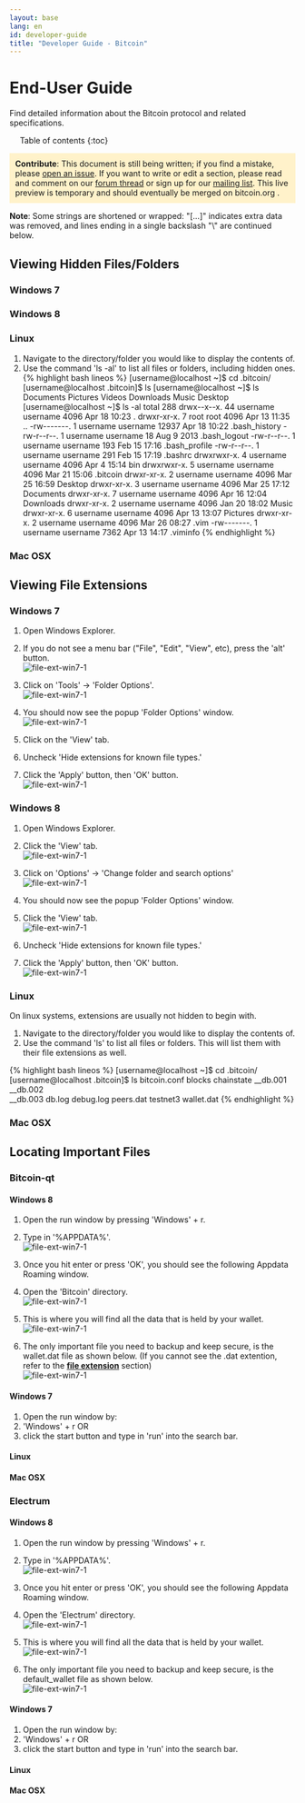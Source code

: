 ```yaml
---
layout: base
lang: en
id: developer-guide
title: "Developer Guide - Bitcoin"
---
```


[transaction malleability]: #term-transaction-malleability

# End-User Guide

<p class="summary">Find detailed information about the Bitcoin protocol and related specifications.</p>

<div markdown="1" id="toc" class="toc"><div markdown="1">

* Table of contents
{:toc}

</div></div>


<!--#md#<div markdown="1" class="toccontent">#md#-->

<p style="padding:10px;background-color:rgb(255, 242, 202);"><b>Contribute</b>: This document is still being written; if you find a mistake, please
<a href="https://github.com/saivann/bitcoin.org/issues">open an issue</a>. If you want to write or edit a section, please read and comment on our <a href="https://bitcointalk.org/index.php?topic=511876">forum thread</a> or sign up for our <a href="https://groups.google.com/forum/?hl=en#!forum/bitcoin-documentation">mailing list</a>. This live preview is temporary and should eventually be merged on bitcoin.org .</p>

**Note**: Some strings are shortened or wrapped: "[...]" indicates extra data was removed, and lines ending in a single backslash "\\" are continued below.


## Viewing Hidden Files/Folders

### Windows 7

### Windows 8

### Linux
1. Navigate to the directory/folder you would like to display the contents of.
2. Use the command 'ls -al' to list all files or folders, including hidden ones.  
{% highlight bash lineos %}
[username@localhost ~]$ cd .bitcoin/
[username@localhost .bitcoin]$ ls
[username@localhost ~]$ ls
Documents    Pictures    Videos    Downloads  Music    Desktop                
[username@localhost ~]$ ls -al
total 288
drwx--x--x. 44 username username  4096 Apr 18 10:23 .
drwxr-xr-x.  7 root      root       4096 Apr 13 11:35 ..
-rw-------.  1 username username 12937 Apr 18 10:22 .bash_history
-rw-r--r--.  1 username username    18 Aug  9  2013 .bash_logout
-rw-r--r--.  1 username username   193 Feb 15 17:16 .bash_profile
-rw-r--r--.  1 username username   291 Feb 15 17:19 .bashrc
drwxrwxr-x.  4 username username  4096 Apr  4 15:14 bin
drwxrwxr-x.  5 username username  4096 Mar 21 15:06 .bitcoin
drwxr-xr-x.  2 username username  4096 Mar 25 16:59 Desktop
drwxr-xr-x.  3 username username  4096 Mar 25 17:12 Documents
drwxr-xr-x.  7 username username  4096 Apr 16 12:04 Downloads
drwxr-xr-x.  2 username username  4096 Jan 20 18:02 Music
drwxr-xr-x.  6 username username  4096 Apr 13 13:07 Pictures
drwxr-xr-x.  2 username username  4096 Mar 26 08:27 .vim
-rw-------.  1 username username  7362 Apr 13 14:17 .viminfo
{% endhighlight %}


### Mac OSX

## Viewing File Extensions

### Windows 7
1. Open Windows Explorer.
2. If you do not see a menu bar ("File", "Edit", "View", etc), press the 'alt' button.  
![file-ext-win7-1](/img/end-user/file-extensions-win7/alt-menu-bar.png)  

3. Click on 'Tools' -> 'Folder Options'.  
![file-ext-win7-1](/img/end-user/file-extensions-win7/tools.png)

4. You should now see the popup 'Folder Options' window.  
![file-ext-win7-1](/img/end-user/file-extensions-win7/folder-options.png)

5. Click on the 'View' tab.
6. Uncheck 'Hide extensions for known file types.'
7. Click the 'Apply' button, then 'OK' button.  
![file-ext-win7-1](/img/end-user/file-extensions-win7/view-settings.png)

### Windows 8
1. Open Windows Explorer.
2. Click the 'View' tab.   
![file-ext-win7-1](/img/end-user/file-extensions-win8/view.png)  

3. Click on 'Options' -> 'Change folder and search options'  
![file-ext-win7-1](/img/end-user/file-extensions-win8/options.png)

4. You should now see the popup 'Folder Options' window.  
5. Click the 'View' tab.   
![file-ext-win7-1](/img/end-user/file-extensions-win8/folder-options.png)

6. Uncheck 'Hide extensions for known file types.'
7. Click the 'Apply' button, then 'OK' button.    
![file-ext-win7-1](/img/end-user/file-extensions-win8/unhide-extensions.png)


### Linux
On linux systems, extensions are usually not hidden to begin with.

1. Navigate to the directory/folder you would like to display the contents of.
2. Use the command 'ls' to list all files or folders.  This will list them with their file extensions as well.

{% highlight bash lineos %}
[username@localhost ~]$ cd .bitcoin/
[username@localhost .bitcoin]$ ls
bitcoin.conf  blocks  chainstate  __db.001  __db.002  
__db.003  db.log  debug.log  peers.dat  testnet3  wallet.dat
{% endhighlight %}


### Mac OSX


## Locating Important Files 

### Bitcoin-qt  

#### Windows 8
1. Open the run window by pressing 'Windows' + r.
2. Type in '%APPDATA%'.  
![file-ext-win7-1](/img/end-user/bitcoin-qt-win8/run-window.png)

3. Once you hit enter or press 'OK', you should see the following Appdata Roaming window.  
4. Open the 'Bitcoin' directory.  
![file-ext-win7-1](/img/end-user/bitcoin-qt-win8/appdata.png)

5.  This is where you will find all the data that is held by your wallet.  
![file-ext-win7-1](/img/end-user/bitcoin-qt-win8/bitcoin.png)

6.  The only important file you need to backup and keep secure, is the wallet.dat file as shown below.  (If you cannot see the .dat extention, refer to the __[file extension][view-file-extentions]__ section)  
![file-ext-win7-1](/img/end-user/bitcoin-qt-win8/wallet.png)

#### Windows 7
1. Open the run window by:
 1. 'Windows' + r   OR
 2.  click the start button and type in 'run' into the search bar.

#### Linux

#### Mac OSX

### Electrum

#### Windows 8
1. Open the run window by pressing 'Windows' + r.
2. Type in '%APPDATA%'.  
![file-ext-win7-1](/img/end-user/electrum-win8/run-window.png)

3. Once you hit enter or press 'OK', you should see the following Appdata Roaming window.  
4. Open the 'Electrum' directory.  
![file-ext-win7-1](/img/end-user/electrum-win8/appdata-window.png)

5.  This is where you will find all the data that is held by your wallet.  
![file-ext-win7-1](/img/end-user/electrum-win8/electrum-window.png)

6.  The only important file you need to backup and keep secure, is the default_wallet file as shown below.  
![file-ext-win7-1](/img/end-user/electrum-win8/wallet.png)

#### Windows 7
1. Open the run window by:
 1. 'Windows' + r   OR
 2.  click the start button and type in 'run' into the search bar.

#### Linux

#### Mac OSX


<!-- Links to terms used in this document (case-insensitive alphabetic order)
---- * Link text is case insensitive in markdown so [Block Chain] and
----   [block chain] are equivalent
---- * If nothing uses one of the below reference links, the reference
----   link must be commented out or it will appear in the rendered page
-->
[view-file-extentions]: #viewing-file-extensions

<script>updateToc();</script>

